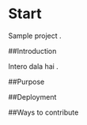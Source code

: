 # Start 
 
 Sample project .
 
##Introduction 


Intero dala hai .


##Purpose

##Deployment

##Ways to contribute

